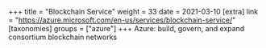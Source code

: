 +++
title = "Blockchain Service"
weight = 33
date = 2021-03-10
[extra]
link = "https://azure.microsoft.com/en-us/services/blockchain-service/"
[taxonomies]
groups = ["azure"]
+++
Azure: build, govern, and expand consortium blockchain networks

